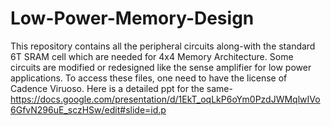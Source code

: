 # Low-Power-Memory-Design
This repository contains all the peripheral circuits along-with the standard 6T SRAM cell which are needed for 4x4 Memory Architecture.
Some circuits are modified or redesigned like the sense amplifier for low power applications.
To access these files, one need to have the license of Cadence Viruoso.
Here is a detailed ppt for the same- https://docs.google.com/presentation/d/1EkT_oqLkP6oYm0PzdJWMqlwIVo6GfvN296uE_sczHSw/edit#slide=id.p
